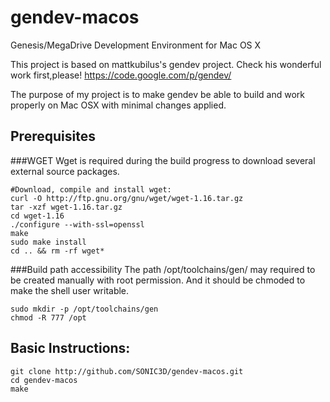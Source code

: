 # gendev-macos
Genesis/MegaDrive Development Environment for Mac OS X

This project is based on mattkubilus's gendev project.
Check his wonderful work first,please!
https://code.google.com/p/gendev/

The purpose of my project is to make gendev be able to build and work properly on Mac OSX 
with minimal changes applied.

## Prerequisites
###WGET
Wget is required during the build progress to download several external source packages.
```
#Download, compile and install wget:
curl -O http://ftp.gnu.org/gnu/wget/wget-1.16.tar.gz
tar -xzf wget-1.16.tar.gz
cd wget-1.16
./configure --with-ssl=openssl
make
sudo make install
cd .. && rm -rf wget*
```

###Build path accessibility
The path /opt/toolchains/gen/ may required to be created manually with root permission.
And it should be chmoded to make the shell user writable.
```
sudo mkdir -p /opt/toolchains/gen
chmod -R 777 /opt
```

## Basic Instructions:
```
git clone http://github.com/SONIC3D/gendev-macos.git
cd gendev-macos
make
```
